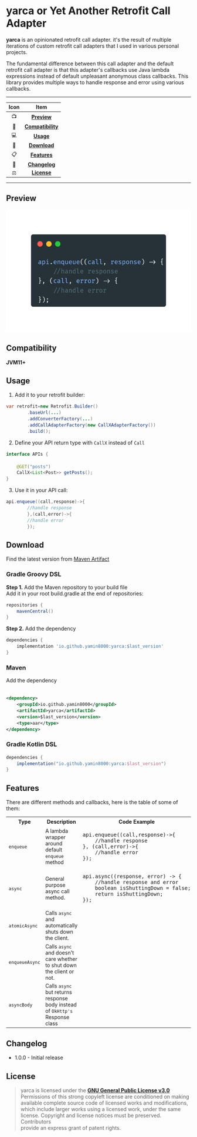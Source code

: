 # yarca or Yet Another Retrofit Call Adapter

**yarca** is an opinionated retrofit call adapter. it's the result of multiple iterations of custom retrofit call
adapters that I used in various personal projects.

The fundamental difference between this call adapter and the default retrofit call adapter is that this adapter's
callbacks use Java lambda expressions instead of default unpleasant anonymous class callbacks. This library provides
multiple ways to handle response and error using various callbacks.

---

| Icon |                Item                 |
|:----:|:-----------------------------------:|
|  📺  |       [**Preview**](#Preview)       |
|  📱  | [**Compatibility**](#Compatibility) |
|  💻  |         [**Usage**](#Usage)         |
|  📩  |      [**Download**](#Download)      |
|  📋  |      [**Features**](#Features)      |
|  🧾  |     [**Changelog**](#Changelog)     |
|  ⚖️  |       [**License**](#License)       |

---

## Preview

![preview](preview/1.png)

## Compatibility

**JVM11+**

## Usage

1. Add it to your retrofit builder:

```java
var retrofit=new Retrofit.Builder()
        .baseUrl(...)
        .addConverterFactory(...)
        .addCallAdapterFactory(new CallXAdapterFactory())
        .build();
```

2. Define your API return type with `CallX` instead of `Call`

```java
interface APIs {

    @GET("posts")
    CallX<List<Post>> getPosts();
}
```

3. Use it in your API call:

```java
api.enqueue((call,response)->{
        //handle response
        },(call,error)->{
        //handle error
        });
```

## Download

Find the latest version
from [Maven Artifact](https://repo1.maven.org/maven2/io/github/yamin8000/yarca/maven-metadata.xml)

### Gradle Groovy DSL

**Step 1.** Add the Maven repository to your build file  
Add it in your root build.gradle at the end of repositories:

```groovy
repositories {
    mavenCentral()
}
```

**Step 2.** Add the dependency

```groovy
dependencies {
    implementation 'io.github.yamin8000:yarca:$last_version'
}
```

### Maven

Add the dependency

```xml

<dependency>
    <groupId>io.github.yamin8000</groupId>
    <artifactId>yarca</artifactId>
    <version>$last_version</version>
    <type>aar</type>
</dependency>  
```

### Gradle Kotlin DSL

```groovy
dependencies {
    implementation("io.github.yamin8000:yarca:$last_version")
}
```

## Features

There are different methods and callbacks, here is the table of some of them:

<table>
<tr>
<th>Type</th>
<th>Description</th>
<th>Code Example</th>
</tr>

<tr>
<td><code>enqueue</code></td>
<td>A lambda wrapper around default <code>enqueue</code> method</td>
<td><pre>
api.enqueue((call,response)->{
    //handle response
}, (call,error)->{
    //handle error
});
</pre></td>
</tr>

<tr>
<td><code>async</code></td>
<td>General purpose async call method.</td>
<td><pre>
api.async((response, error) -> {
    //handle response and error
    boolean isShuttingDown = false;
    return isShuttingDown;
});
</pre></td>
</tr>

<tr>
<td><code>atomicAsync</code></td>
<td>Calls <code>async</code> and automatically shuts down the client.</td>
<td><pre>

</pre></td>
</tr>

<tr>
<td><code>enqueueAsync</code></td>
<td>Calls <code>async</code> and doesn't care whether to shut down the client or not.</td>
<td><pre>

</pre></td>
</tr>

<tr>
<td><code>asyncBody</code></td>
<td>Calls <code>async</code> but returns response body instead of <code>OkHttp's</code> Response class</td>
<td><pre>

</pre></td>
</tr>

</table>

## Changelog

- 1.0.0 - Initial release

## License

> yarca is licensed under the **[GNU General Public License v3.0](./LICENSE)**  
> Permissions of this strong copyleft license are conditioned on making  
> available complete source code of licensed works and modifications,  
> which include larger works using a licensed work, under the same  
> license. Copyright and license notices must be preserved. Contributors  
> provide an express grant of patent rights.
